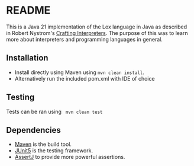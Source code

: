 # README
This is a Java 21 implementation of the Lox language in Java as described in Robert Nystrom's [Crafting Interpreters](https://craftinginterpreters.com/). The purpose of this was to learn more about interpreters and programming languages in general.

## Installation
* Install directly using Maven using ```mvn clean install```.
* Alternatively run the included pom.xml with IDE of choice

## Testing
Tests can be ran using ``` mvn clean test```

## Dependencies
* [Maven](https://maven.apache.org/) is the build tool.
* [JUnit5](https://junit.org/junit5/) is the testing framework.
* [AssertJ](https://assertj.github.io/doc/) to provide more powerful assertions.